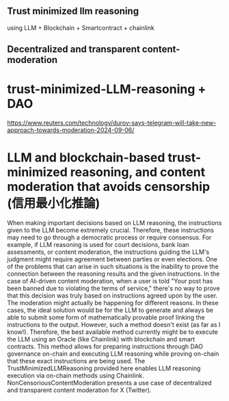 
## Trust minimized llm reasoning 
using LLM + Blockchain + Smartcontract + chainlink

## Decentralized and transparent content-moderation 
trust-minimized-LLM-reasoning + DAO
=======
https://www.reuters.com/technology/durov-says-telegram-will-take-new-approach-towards-moderation-2024-09-06/


# LLM and blockchain-based trust-minimized reasoning, and content moderation that avoids censorship (信用最小化推論)

When making important decisions based on LLM reasoning, the instructions given to the LLM become extremely crucial. Therefore, these instructions may need to go through a democratic process or require consensus. For example, if LLM reasoning is used for court decisions, bank loan assessments, or content moderation, the instructions guiding the LLM's judgment might require agreement between parties or even elections. One of the problems that can arise in such situations is the inability to prove the connection between the reasoning results and the given instructions. In the case of AI-driven content moderation, when a user is told "Your post has been banned due to violating the terms of service," there's no way to prove that this decision was truly based on instructions agreed upon by the user. The moderation might actually be happening for different reasons. In these cases, the ideal solution would be for the LLM to generate and always be able to submit some form of mathematically provable proof linking the instructions to the output. However, such a method doesn't exist (as far as I know!). Therefore, the best available method currently might be to execute the LLM using an Oracle (like Chainlink) with blockchain and smart contracts. This method allows for preparing instructions through DAO governance on-chain and executing LLM reasoning while proving on-chain that these exact instructions are being used. The TrustMinimizedLLMReasoning provided here enables LLM reasoning execution via on-chain methods using Chainlink. NonCensoriousContentModeration presents a use case of decentralized and transparent content moderation for X (Twitter).